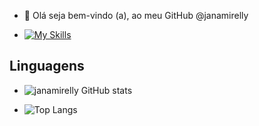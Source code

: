 - 👋 Olá seja bem-vindo (a), ao meu GitHub @janamirelly

- [![My Skills](https://skillicons.dev/icons?i=js,html,css,wasm)](https://skillicons.dev)





## Linguagens


- ![janamirelly GitHub stats](https://github-readme-stats.vercel.app/api?username=janamirelly&show_icons=true&theme=transparent)









- ![Top Langs](https://github-readme-stats.vercel.app/api/top-langs/?username=janamirelly&langs_count=20)
